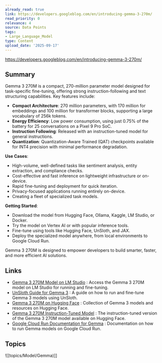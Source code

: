 ```yaml
---
already_read: true
link: https://developers.googleblog.com/en/introducing-gemma-3-270m/
read_priority: 0
relevance: 4
source: Data Points
tags:
- Large_Language_Model
type: Content
upload_date: '2025-09-17'
---
```


https://developers.googleblog.com/en/introducing-gemma-3-270m/
## Summary

Gemma 3 270M is a compact, 270-million parameter model designed for task-specific fine-tuning, offering strong instruction-following and text structuring capabilities. Key features include:

- **Compact Architecture**: 270 million parameters, with 170 million for embeddings and 100 million for transformer blocks, supporting a large vocabulary of 256k tokens.
- **Energy Efficiency**: Low power consumption, using just 0.75% of the battery for 25 conversations on a Pixel 9 Pro SoC.
- **Instruction Following**: Released with an instruction-tuned model for general instructions.
- **Quantization**: Quantization-Aware Trained (QAT) checkpoints available for INT4 precision with minimal performance degradation.

**Use Cases**:
- High-volume, well-defined tasks like sentiment analysis, entity extraction, and compliance checks.
- Cost-effective and fast inference on lightweight infrastructure or on-device.
- Rapid fine-tuning and deployment for quick iteration.
- Privacy-focused applications running entirely on-device.
- Creating a fleet of specialized task models.

**Getting Started**:
- Download the model from Hugging Face, Ollama, Kaggle, LM Studio, or Docker.
- Try the model on Vertex AI or with popular inference tools.
- Fine-tune using tools like Hugging Face, UnSloth, and JAX.
- Deploy the specialized model anywhere, from local environments to Google Cloud Run.

Gemma 3 270M is designed to empower developers to build smarter, faster, and more efficient AI solutions.
## Links

- [Gemma 3 270M Model on LM Studio](https://lmstudio.ai/models/google/gemma-3-270m) : Access the Gemma 3 270M model on LM Studio for running and fine-tuning.
- [UnSloth Guide for Gemma 3](https://docs.unsloth.ai/basics/gemma-3-how-to-run-and-fine-tune) : A guide on how to run and fine-tune Gemma 3 models using UnSloth.
- [Gemma 3 270M on Hugging Face](https://huggingface.co/collections/google/gemma-3-release-67c6c6f89c4f76621268bb6d) : Collection of Gemma 3 models and resources on Hugging Face.
- [Gemma 3 270M Instruction-Tuned Model](https://huggingface.co/litert-community/gemma-3-270m-it) : The instruction-tuned version of the Gemma 3 270M model available on Hugging Face.
- [Google Cloud Run Documentation for Gemma](https://cloud.google.com/run/docs/run-gemma-on-cloud-run) : Documentation on how to run Gemma models on Google Cloud Run.

## Topics

![[topics/Model/Gemma)]]